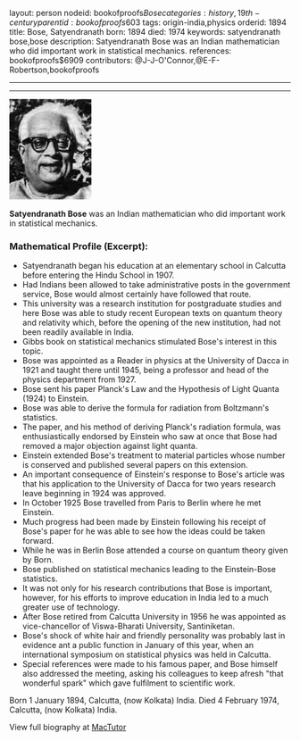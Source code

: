 layout: person
nodeid: bookofproofs$Bose
categories: history,19th-century
parentid: bookofproofs$603
tags: origin-india,physics
orderid: 1894
title: Bose, Satyendranath
born: 1894
died: 1974
keywords: satyendranath bose,bose
description: Satyendranath Bose was an Indian mathematician who did important work in statistical mechanics.
references: bookofproofs$6909
contributors: @J-J-O'Connor,@E-F-Robertson,bookofproofs

---



---

![Bose.jpg](https://github.com/bookofproofs/bookofproofs.github.io/blob/main/_sources/_assets/images/portraits/Bose.jpg?raw=true)

**Satyendranath Bose** was an Indian mathematician who did important work in statistical mechanics.

### Mathematical Profile (Excerpt):
* Satyendranath began his education at an elementary school in Calcutta before entering the Hindu School in 1907.
* Had Indians been allowed to take administrative posts in the government service, Bose would almost certainly have followed that route.
* This university was a research institution for postgraduate studies and here Bose was able to study recent European texts on quantum theory and relativity which, before the opening of the new institution, had not been readily available in India.
* Gibbs book on statistical mechanics stimulated Bose's interest in this topic.
* Bose was appointed as a Reader in physics at the University of Dacca in 1921 and taught there until 1945, being a professor and head of the physics department from 1927.
* Bose sent his paper Planck's Law and the Hypothesis of Light Quanta (1924) to Einstein.
* Bose was able to derive the formula for radiation from Boltzmann's statistics.
* The paper, and his method of deriving Planck's radiation formula, was enthusiastically endorsed by Einstein who saw at once that Bose had removed a major objection against light quanta.
* Einstein extended Bose's treatment to material particles whose number is conserved and published several papers on this extension.
* An important consequence of Einstein's response to Bose's article was that his application to the University of Dacca for two years research leave beginning in 1924 was approved.
* In October 1925 Bose travelled from Paris to Berlin where he met Einstein.
* Much progress had been made by Einstein following his receipt of Bose's paper for he was able to see how the ideas could be taken forward.
* While he was in Berlin Bose attended a course on quantum theory given by Born.
* Bose published on statistical mechanics leading to the Einstein-Bose statistics.
* It was not only for his research contributions that Bose is important, however, for his efforts to improve education in India led to a much greater use of technology.
* After Bose retired from Calcutta University in 1956 he was appointed as vice-chancellor of Viswa-Bharati University, Santiniketan.
* Bose's shock of white hair and friendly personality was probably last in evidence ant a public function in January of this year, when an international symposium on statistical physics was held in Calcutta.
* Special references were made to his famous paper, and Bose himself also addressed the meeting, asking his colleagues to keep afresh "that wonderful spark" which gave fulfilment to scientific work.

Born 1 January 1894, Calcutta, (now Kolkata) India. Died 4 February 1974, Calcutta, (now Kolkata) India.

View full biography at [MacTutor](https://mathshistory.st-andrews.ac.uk/Biographies/Bose/)
